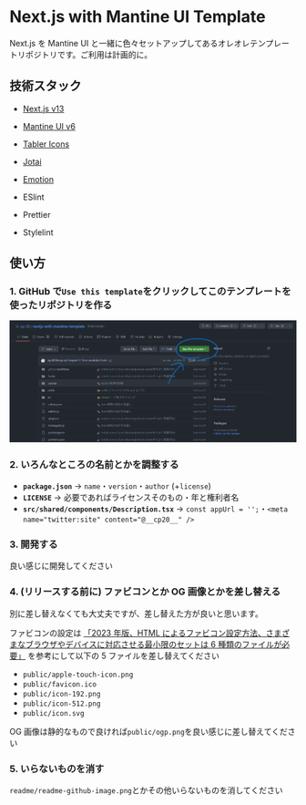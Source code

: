 # Next.js with Mantine UI Template

Next.js を Mantine UI と一緒に色々セットアップしてあるオレオレテンプレートリポジトリです。ご利用は計画的に。

## 技術スタック

- [Next.js v13](https://nextjs.org/)
- [Mantine UI v6](https://ui.mantine.dev/)
- [Tabler Icons](https://tabler-icons.io/)
- [Jotai](https://jotai.org/)
- [Emotion](https://emotion.sh/docs/introduction)

- ESlint
- Prettier
- Stylelint

## 使い方

### 1. GitHub で`Use this template`をクリックしてこのテンプレートを使ったリポジトリを作る

![GitHub上でUse this templateのボタンはディレクトリ一覧の右上あたりにあります](readme/readme-github-image.png)

### 2. いろんなところの名前とかを調整する

- **`package.json`** → `name`・`version`・`author` (+`license`)
- **`LICENSE`** → 必要であればライセンスそのもの・年と権利者名
- **`src/shared/components/Description.tsx`** → `const appUrl = '';`・`<meta name="twitter:site" content="@__cp20__" />`

### 3. 開発する

良い感じに開発してください

### 4. (リリースする前に) ファビコンとか OG 画像とかを差し替える

別に差し替えなくても大丈夫ですが、差し替えた方が良いと思います。

ファビコンの設定は [「2023 年版、HTML によるファビコン設定方法、さまざまなブラウザやデバイスに対応させる最小限のセットは 6 種類のファイルが必要」](https://coliss.com/articles/build-websites/operation/work/how-to-favicon.html) を参考にして以下の 5 ファイルを差し替えてください

- `public/apple-touch-icon.png`
- `public/favicon.ico`
- `public/icon-192.png`
- `public/icon-512.png`
- `public/icon.svg`

OG 画像は静的なもので良ければ`public/ogp.png`を良い感じに差し替えてください

### 5. いらないものを消す

`readme/readme-github-image.png`とかその他いらないものを消してください
